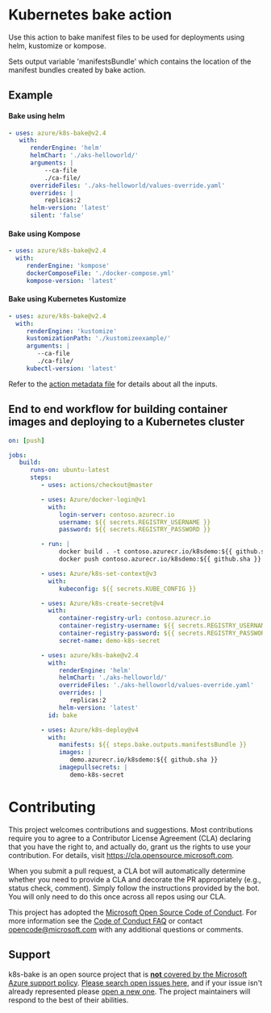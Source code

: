 # Kubernetes bake action

Use this action to bake manifest files to be used for deployments using helm, kustomize or kompose.

Sets output variable 'manifestsBundle' which contains the location of the manifest bundles created by bake action.

## Example

#### Bake using helm

```yaml
- uses: azure/k8s-bake@v2.4
   with:
      renderEngine: 'helm'
      helmChart: './aks-helloworld/'
      arguments: |
          --ca-file
          ./ca-file/
      overrideFiles: './aks-helloworld/values-override.yaml'
      overrides: |
          replicas:2
      helm-version: 'latest'
      silent: 'false'
```

#### Bake using Kompose

```yaml
- uses: azure/k8s-bake@v2.4
  with:
     renderEngine: 'kompose'
     dockerComposeFile: './docker-compose.yml'
     kompose-version: 'latest'
```

#### Bake using Kubernetes Kustomize

```yaml
- uses: azure/k8s-bake@v2.4
  with:
     renderEngine: 'kustomize'
     kustomizationPath: './kustomizeexample/'
     arguments: |
        --ca-file
        ./ca-file/
     kubectl-version: 'latest'
```

Refer to the [action metadata file](https://github.com/Azure/k8s-bake/blob/master/action.yml) for details about all the inputs.

## End to end workflow for building container images and deploying to a Kubernetes cluster

```yaml
on: [push]

jobs:
   build:
      runs-on: ubuntu-latest
      steps:
         - uses: actions/checkout@master

         - uses: Azure/docker-login@v1
           with:
              login-server: contoso.azurecr.io
              username: ${{ secrets.REGISTRY_USERNAME }}
              password: ${{ secrets.REGISTRY_PASSWORD }}

         - run: |
              docker build . -t contoso.azurecr.io/k8sdemo:${{ github.sha }}
              docker push contoso.azurecr.io/k8sdemo:${{ github.sha }}

         - uses: Azure/k8s-set-context@v3
           with:
              kubeconfig: ${{ secrets.KUBE_CONFIG }}

         - uses: Azure/k8s-create-secret@v4
           with:
              container-registry-url: contoso.azurecr.io
              container-registry-username: ${{ secrets.REGISTRY_USERNAME }}
              container-registry-password: ${{ secrets.REGISTRY_PASSWORD }}
              secret-name: demo-k8s-secret

         - uses: azure/k8s-bake@v2.4
           with:
              renderEngine: 'helm'
              helmChart: './aks-helloworld/'
              overrideFiles: './aks-helloworld/values-override.yaml'
              overrides: |
                 replicas:2
              helm-version: 'latest'
           id: bake

         - uses: Azure/k8s-deploy@v4
           with:
              manifests: ${{ steps.bake.outputs.manifestsBundle }}
              images: |
                 demo.azurecr.io/k8sdemo:${{ github.sha }}
              imagepullsecrets: |
                 demo-k8s-secret
```

# Contributing

This project welcomes contributions and suggestions. Most contributions require you to agree to a
Contributor License Agreement (CLA) declaring that you have the right to, and actually do, grant us
the rights to use your contribution. For details, visit https://cla.opensource.microsoft.com.

When you submit a pull request, a CLA bot will automatically determine whether you need to provide
a CLA and decorate the PR appropriately (e.g., status check, comment). Simply follow the instructions
provided by the bot. You will only need to do this once across all repos using our CLA.

This project has adopted the [Microsoft Open Source Code of Conduct](https://opensource.microsoft.com/codeofconduct/).
For more information see the [Code of Conduct FAQ](https://opensource.microsoft.com/codeofconduct/faq/) or
contact [opencode@microsoft.com](mailto:opencode@microsoft.com) with any additional questions or comments.

## Support

k8s-bake is an open source project that is [**not** covered by the Microsoft Azure support policy](https://support.microsoft.com/en-us/help/2941892/support-for-linux-and-open-source-technology-in-azure). [Please search open issues here](https://github.com/Azure/k8s-bake/issues), and if your issue isn't already represented please [open a new one](https://github.com/Azure/k8s-bake/issues/new/choose). The project maintainers will respond to the best of their abilities.
